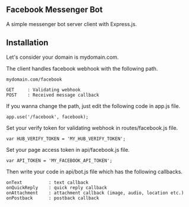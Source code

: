 ## Facebook Messenger Bot

A simple messenger bot server client with Express.js.

## Installation

Let's consider your domain is mydomain.com.

The client handles facebook webhook with the following path.

```
mydomain.com/facebook

GET     : Validating webhook
POST    : Received message callback
```

If you wanna change the path, just edit the following code in app.js file.

```
app.use('/facebook', facebook);
```

Set your verify token for validating webhook in routes/facebook.js file.

```
var HUB_VERIFY_TOKEN = 'MY_HUB_VERIFY_TOKEN';
```

Set your page access token in api/facebook.js file.

```
var API_TOKEN = 'MY_FACEBOOK_API_TOKEN';
```

Then write your code in api/bot.js file which has the following callbacks.

```
onText			: text callback
onQuickReply	: quick reply callback
onAttachment	: attachment callback (image, audio, location etc.)
onPostback		: postback callback
```